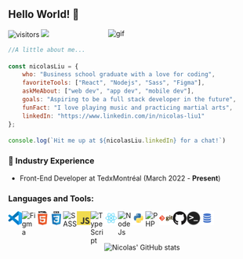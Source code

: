 ## Hello World! 👋
<img align="right" alt ="gif" src= "https://cdn.dribbble.com/users/1162077/screenshots/5403918/focus-animation.gif" width="300"/>

![visitors](https://visitor-badge.laobi.icu/badge?page_id=nicolas-liu.nicolas-liu)
<img src="https://img.shields.io/badge/BobbaTea-MilkTea-yellow"/>

```javascript
//A little about me...

const nicolasLiu = {
    who: "Business school graduate with a love for coding",
    favoriteTools: ["React", "Nodejs", "Sass", "Figma"],
    askMeAbout: ["web dev", "app dev", "mobile dev"],
    goals: "Aspiring to be a full stack developer in the future",
    funFact: "I love playing music and practicing martial arts",
    linkedIn: "https://www.linkedin.com/in/nicolas-liu1"
};

console.log(`Hit me up at ${nicolasLiu.linkedIn} for a chat!`)
```

### 💼 Industry Experience
- Front-End Developer at TedxMontréal
    (March 2022 - <b>Present</b>)


### Languages and Tools:

<img align="left" alt="Visual Studio Code" width="28px" src="https://raw.githubusercontent.com/github/explore/80688e429a7d4ef2fca1e82350fe8e3517d3494d/topics/visual-studio-code/visual-studio-code.png" />
<img align="left" alt="Figma" width="28px" src="https://miro.medium.com/max/300/1*gMneUO--nrNnbU4nuyk63g.png" />
<img align="left" alt="HTML5" width="28px" src="https://raw.githubusercontent.com/github/explore/80688e429a7d4ef2fca1e82350fe8e3517d3494d/topics/html/html.png" />
<img align="left" alt="CSS3" width="28px" src="https://raw.githubusercontent.com/github/explore/80688e429a7d4ef2fca1e82350fe8e3517d3494d/topics/css/css.png" />
<img align="left" alt="SASS" width="28px" src="https://cdn.worldvectorlogo.com/logos/sass-1.svg" />
<img align="left" alt="JavaScript" width="28px" src="https://raw.githubusercontent.com/github/explore/80688e429a7d4ef2fca1e82350fe8e3517d3494d/topics/javascript/javascript.png" />
<img align="left" alt="TypeScript" width="28px" src="https://encrypted-tbn0.gstatic.com/images?q=tbn:ANd9GcQOax_rWNU_kvKxRo4_NQmru9hnu8yUX9PZGg&usqp=CAU" />
<img align="left" alt="React" width="28px" src="https://raw.githubusercontent.com/github/explore/80688e429a7d4ef2fca1e82350fe8e3517d3494d/topics/react/react.png" />
<img align="left" alt="NodeJs" width="28px" src="https://cdn.iconscout.com/icon/free/png-256/node-js-1174925.png" />
<img align="left" alt="Python" width="28px" src="https://raw.githubusercontent.com/github/explore/80688e429a7d4ef2fca1e82350fe8e3517d3494d/topics/python/python.png" />
<img align="left" alt="PHP" width="28px" src="https://www.designbust.com/download/240/png/php_icon512.png" />
<img align="left" alt="Git" width="28px" src="https://raw.githubusercontent.com/github/explore/80688e429a7d4ef2fca1e82350fe8e3517d3494d/topics/git/git.png" />
<img align="left" alt="GitHub" width="28px" src="https://raw.githubusercontent.com/github/explore/78df643247d429f6cc873026c0622819ad797942/topics/github/github.png" />
<img align="left" alt="Terminal" width="28px" src="https://raw.githubusercontent.com/github/explore/80688e429a7d4ef2fca1e82350fe8e3517d3494d/topics/terminal/terminal.png" />
<img align="left" alt="SQL" width="28px" src="https://raw.githubusercontent.com/github/explore/80688e429a7d4ef2fca1e82350fe8e3517d3494d/topics/sql/sql.png" />
<br>
<br>
<br>

![Nicolas' GitHub stats](https://github-readme-stats.vercel.app/api?username=Nicolas-Liu&show_icons=true&theme=vue-dark)



 
